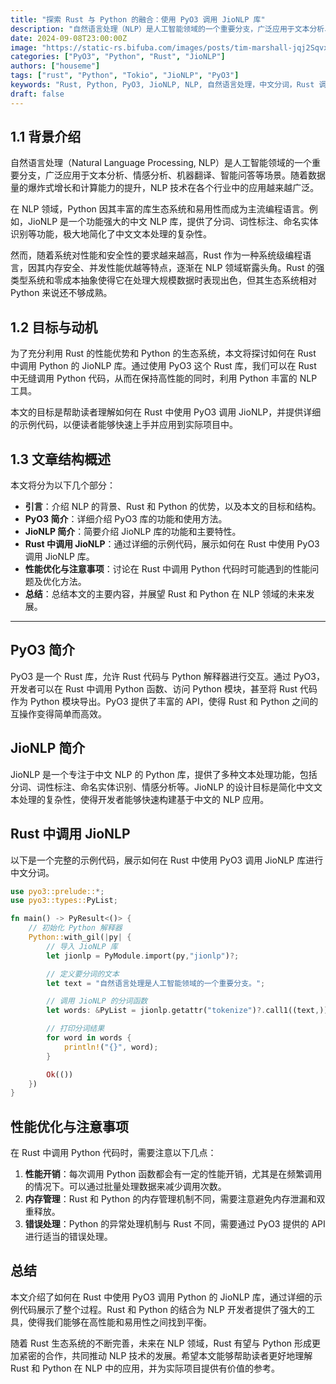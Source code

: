 ```yaml
---
title: "探索 Rust 与 Python 的融合：使用 PyO3 调用 JioNLP 库"
description: "自然语言处理（NLP）是人工智能领域的一个重要分支，广泛应用于文本分析、情感分析、机器翻译等场景。Python 因其丰富的库生态系统和易用性成为 NLP 开发者的首选语言，而 Rust 则以其高性能和内存安全特性逐渐受到关注。本文将探讨如何在 Rust 中调用 Python 的 JioNLP 库，通过 PyO3 实现 Rust 与 Python 的无缝集成，为 NLP 开发者提供一种高效且灵活的解决方案。"
date: 2024-09-08T23:00:00Z
image: "https://static-rs.bifuba.com/images/posts/tim-marshall-jqj2SqvxMVY-unsplash.jpg"
categories: ["PyO3", "Python", "Rust", "JioNLP"]
authors: ["houseme"]
tags: ["rust", "Python", "Tokio", "JioNLP", "PyO3"]
keywords: "Rust, Python, PyO3, JioNLP, NLP, 自然语言处理，中文分词，Rust 调用 Python,PyO3 使用指南，JioNLP 成语接龙，Rust 和 Python 结合，跨语言编程"
draft: false
---
```


## 1.1 背景介绍

自然语言处理（Natural Language Processing, NLP）是人工智能领域的一个重要分支，广泛应用于文本分析、情感分析、机器翻译、智能问答等场景。随着数据量的爆炸式增长和计算能力的提升，NLP 技术在各个行业中的应用越来越广泛。

在 NLP 领域，Python 因其丰富的库生态系统和易用性而成为主流编程语言。例如，JioNLP 是一个功能强大的中文 NLP 库，提供了分词、词性标注、命名实体识别等功能，极大地简化了中文文本处理的复杂性。

然而，随着系统对性能和安全性的要求越来越高，Rust 作为一种系统级编程语言，因其内存安全、并发性能优越等特点，逐渐在 NLP 领域崭露头角。Rust 的强类型系统和零成本抽象使得它在处理大规模数据时表现出色，但其生态系统相对 Python 来说还不够成熟。

## 1.2 目标与动机

为了充分利用 Rust 的性能优势和 Python 的生态系统，本文将探讨如何在 Rust 中调用 Python 的 JioNLP 库。通过使用 PyO3 这个 Rust 库，我们可以在 Rust 中无缝调用 Python 代码，从而在保持高性能的同时，利用 Python 丰富的 NLP 工具。

本文的目标是帮助读者理解如何在 Rust 中使用 PyO3 调用 JioNLP，并提供详细的示例代码，以便读者能够快速上手并应用到实际项目中。

## 1.3 文章结构概述

本文将分为以下几个部分：

- **引言**：介绍 NLP 的背景、Rust 和 Python 的优势，以及本文的目标和结构。
- **PyO3 简介**：详细介绍 PyO3 库的功能和使用方法。
- **JioNLP 简介**：简要介绍 JioNLP 库的功能和主要特性。
- **Rust 中调用 JioNLP**：通过详细的示例代码，展示如何在 Rust 中使用 PyO3 调用 JioNLP 库。
- **性能优化与注意事项**：讨论在 Rust 中调用 Python 代码时可能遇到的性能问题及优化方法。
- **总结**：总结本文的主要内容，并展望 Rust 和 Python 在 NLP 领域的未来发展。

---

## PyO3 简介

PyO3 是一个 Rust 库，允许 Rust 代码与 Python 解释器进行交互。通过 PyO3，开发者可以在 Rust 中调用 Python 函数、访问 Python 模块，甚至将 Rust 代码作为 Python 模块导出。PyO3 提供了丰富的 API，使得 Rust 和 Python 之间的互操作变得简单而高效。

## JioNLP 简介

JioNLP 是一个专注于中文 NLP 的 Python 库，提供了多种文本处理功能，包括分词、词性标注、命名实体识别、情感分析等。JioNLP 的设计目标是简化中文文本处理的复杂性，使得开发者能够快速构建基于中文的 NLP 应用。

## Rust 中调用 JioNLP

以下是一个完整的示例代码，展示如何在 Rust 中使用 PyO3 调用 JioNLP 库进行中文分词。

```rust
use pyo3::prelude::*;
use pyo3::types::PyList;

fn main() -> PyResult<()> {
    // 初始化 Python 解释器
    Python::with_gil(|py| {
        // 导入 JioNLP 库
        let jionlp = PyModule.import(py,"jionlp")?;

        // 定义要分词的文本
        let text = "自然语言处理是人工智能领域的一个重要分支。";

        // 调用 JioNLP 的分词函数
        let words: &PyList = jionlp.getattr("tokenize")?.call1((text,))?.extract()?;

        // 打印分词结果
        for word in words {
            println!("{}", word);
        }

        Ok(())
    })
}
```

## 性能优化与注意事项

在 Rust 中调用 Python 代码时，需要注意以下几点：

1. **性能开销**：每次调用 Python 函数都会有一定的性能开销，尤其是在频繁调用的情况下。可以通过批量处理数据来减少调用次数。
2. **内存管理**：Rust 和 Python 的内存管理机制不同，需要注意避免内存泄漏和双重释放。
3. **错误处理**：Python 的异常处理机制与 Rust 不同，需要通过 PyO3 提供的 API 进行适当的错误处理。

## 总结

本文介绍了如何在 Rust 中使用 PyO3 调用 Python 的 JioNLP 库，通过详细的示例代码展示了整个过程。Rust 和 Python 的结合为 NLP 开发者提供了强大的工具，使得我们能够在高性能和易用性之间找到平衡。

随着 Rust 生态系统的不断完善，未来在 NLP 领域，Rust 有望与 Python 形成更加紧密的合作，共同推动 NLP 技术的发展。希望本文能够帮助读者更好地理解 Rust 和 Python 在 NLP 中的应用，并为实际项目提供有价值的参考。
